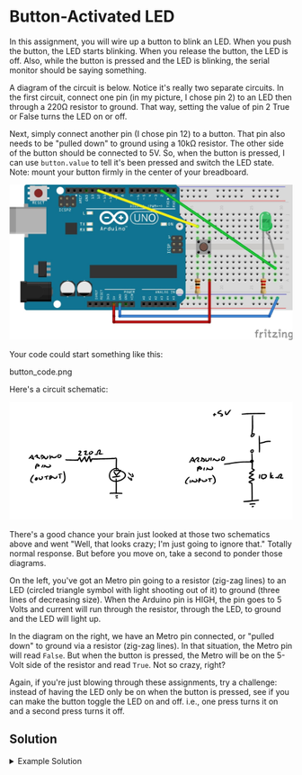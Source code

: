 # Button-Activated LED

In this assignment, you will wire up a button to blink an LED.  When you push the button, the LED starts blinking. When you release the button, the LED is off. Also, while the button is pressed and the LED is blinking, the serial monitor should be saying something.

A diagram of the circuit is below.  Notice it's really two separate circuits.  In the first circuit, connect one pin (in my picture, I chose pin 2) to an LED then through a 220Ω resistor to ground. That way, setting the value of pin 2 True or False turns the LED on or off.

Next, simply connect another pin (I chose pin 12) to a button. That pin also needs to be "pulled down" to ground using a 10kΩ resistor. The other side of the button should be connected to 5V. So, when the button is pressed, I can use `button.value` to tell it's been pressed and switch the LED state. Note: mount your button firmly in the center of your breadboard.

![button_led](/images/button_activated_led.jpg)

Your code could start something like this:

button_code.png

Here's a circuit schematic:

![button_and_led_schematic](/images/button_and_led_schematic.png)

There's a good chance your brain just looked at those two schematics above and went "Well, that looks crazy; I'm just going to ignore that." Totally normal response. But before you move on, take a second to ponder those diagrams.  

On the left, you've got an Metro pin going to a resistor (zig-zag lines) to an LED (circled triangle symbol with light shooting out of it) to ground (three lines of decreasing size). When the Arduino pin is HIGH, the pin goes to 5 Volts and current will run through the resistor, through the LED, to ground and the LED will light up.

In the diagram on the right, we have an Metro pin connected, or "pulled down" to ground via a resistor (zig-zag lines).  In that situation, the Metro pin will read `False`. But when the button is pressed, the Metro will be on the 5-Volt side of the resistor and read `True`. Not so crazy, right?

Again, if you're just blowing through these assignments, try a challenge: instead of having the LED only be on when the button is pressed, see if you can make the button toggle the LED on and off. i.e., one press turns it on and a second press turns it off.

## Solution

<details><summary>Example Solution</summary>
<p>

```python
import time
import digitalio
import board

led = digitalio.DigitalInOut(board.D13)
led.direction = digitalio.Direction.OUTPUT

button = digitalio.DigitalInOut(board.D5)
button.direction = digitalio.Direction.INPUT
button.pull = digitalio.Pull.DOWN

while True:
    if button.value:  # button is pushed
        led.value = True
    else:
        led.value = False
 
    time.sleep(0.01)
```

</p>
</details>
